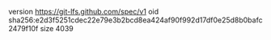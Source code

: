 version https://git-lfs.github.com/spec/v1
oid sha256:e2d3f5251cdec22e79e3b2bcd8ea424af90f992d17df0e25d8b0bafc2479f10f
size 4039

